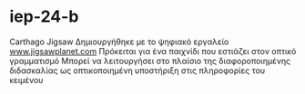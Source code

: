 # iep-24-b
Carthago Jigsaw 
Δημιουργήθηκε με το ψηφιακό εργαλείο www.jigsawplanet.com 
Πρόκειται για ένα παιχνίδι που εστιάζει στον οπτικό γραμματισμό
Μπορεί να λειτουργήσει στο πλαίσιο της διαφοροποιημένης διδασκαλίας ως οπτικοποιημένη υποστήριξη στις πληροφορίες του κειμένου
